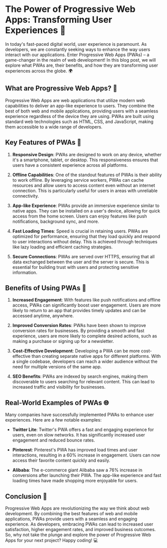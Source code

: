 # The Power of Progressive Web Apps: Transforming User Experiences 🚀

In today's fast-paced digital world, user experience is paramount. As developers, we are constantly seeking ways to enhance the way users interact with our applications. Enter Progressive Web Apps (PWAs) – a game-changer in the realm of web development! In this blog post, we will explore what PWAs are, their benefits, and how they are transforming user experiences across the globe. 🌍

## What are Progressive Web Apps? 🤔

Progressive Web Apps are web applications that utilize modern web capabilities to deliver an app-like experience to users. They combine the best of both web and mobile applications, providing users with a seamless experience regardless of the device they are using. PWAs are built using standard web technologies such as HTML, CSS, and JavaScript, making them accessible to a wide range of developers.

## Key Features of PWAs 🔑

1. **Responsive Design**: PWAs are designed to work on any device, whether it's a smartphone, tablet, or desktop. This responsiveness ensures that users have a consistent experience across all platforms.

2. **Offline Capabilities**: One of the standout features of PWAs is their ability to work offline. By leveraging service workers, PWAs can cache resources and allow users to access content even without an internet connection. This is particularly useful for users in areas with unreliable connectivity.

3. **App-like Experience**: PWAs provide an immersive experience similar to native apps. They can be installed on a user's device, allowing for quick access from the home screen. Users can enjoy features like push notifications, background sync, and more.

4. **Fast Loading Times**: Speed is crucial in retaining users. PWAs are optimized for performance, ensuring that they load quickly and respond to user interactions without delay. This is achieved through techniques like lazy loading and efficient caching strategies.

5. **Secure Connections**: PWAs are served over HTTPS, ensuring that all data exchanged between the user and the server is secure. This is essential for building trust with users and protecting sensitive information.

## Benefits of Using PWAs 🌟

1. **Increased Engagement**: With features like push notifications and offline access, PWAs can significantly boost user engagement. Users are more likely to return to an app that provides timely updates and can be accessed anytime, anywhere.

2. **Improved Conversion Rates**: PWAs have been shown to improve conversion rates for businesses. By providing a smooth and fast experience, users are more likely to complete desired actions, such as making a purchase or signing up for a newsletter.

3. **Cost-Effective Development**: Developing a PWA can be more cost-effective than creating separate native apps for different platforms. With a single codebase, developers can reach a wider audience without the need for multiple versions of the same app.

4. **SEO Benefits**: PWAs are indexed by search engines, making them discoverable to users searching for relevant content. This can lead to increased traffic and visibility for businesses.

## Real-World Examples of PWAs 🌐

Many companies have successfully implemented PWAs to enhance user experiences. Here are a few notable examples:

- **Twitter Lite**: Twitter's PWA offers a fast and engaging experience for users, even on slow networks. It has significantly increased user engagement and reduced bounce rates.

- **Pinterest**: Pinterest's PWA has improved load times and user interactions, resulting in a 60% increase in engagement. Users can now access their favorite content quickly and easily.

- **Alibaba**: The e-commerce giant Alibaba saw a 76% increase in conversions after launching their PWA. The app-like experience and fast loading times have made shopping more enjoyable for users.

## Conclusion 🎉

Progressive Web Apps are revolutionizing the way we think about web development. By combining the best features of web and mobile applications, PWAs provide users with a seamless and engaging experience. As developers, embracing PWAs can lead to increased user satisfaction, higher engagement rates, and improved business outcomes. So, why not take the plunge and explore the power of Progressive Web Apps for your next project? Happy coding! 💻
